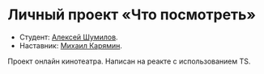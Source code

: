 # Личный проект «Что посмотреть»

* Студент: [Алексей Шумилов](https://up.htmlacademy.ru/react/10/user/1665817).
* Наставник: [Михаил Карямин](https://htmlacademy.ru/profile/id959581).

Проект онлайн кинотеатра. Написан на реакте с использованием TS. 

